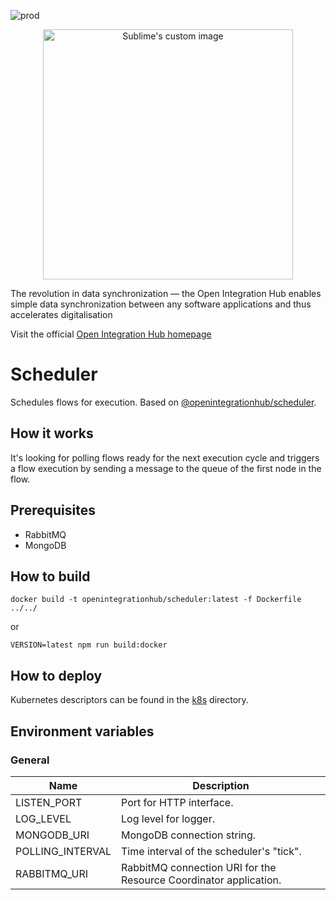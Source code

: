 ![prod](https://img.shields.io/badge/Status-Production-brightgreen.svg)

<p align="center">
  <img src="https://github.com/openintegrationhub/openintegrationhub/blob/master/Assets/medium-oih-einzeilig-zentriert.jpg" alt="Sublime's custom image" width="400"/>
</p>

The revolution in data synchronization — the Open Integration Hub enables simple data synchronization between any software applications and thus accelerates digitalisation

Visit the official [Open Integration Hub homepage](https://www.openintegrationhub.org/)

# Scheduler

Schedules flows for execution. Based on [@openintegrationhub/scheduler](../../lib/scheduler).

## How it works

It's looking for polling flows ready for the next execution cycle and triggers a flow execution by sending a message to the queue of the first node in the flow.

## Prerequisites

- RabbitMQ
- MongoDB

## How to build

```docker
docker build -t openintegrationhub/scheduler:latest -f Dockerfile ../../
```

or

```npm
VERSION=latest npm run build:docker
```

## How to deploy

Kubernetes descriptors can be found in the [k8s](./k8s) directory.

## Environment variables

### General

| Name             | Description                                                       |
| ---------------- | ----------------------------------------------------------------- |
| LISTEN_PORT      | Port for HTTP interface.                                          |
| LOG_LEVEL        | Log level for logger.                                             |
| MONGODB_URI      | MongoDB connection string.                                        |
| POLLING_INTERVAL | Time interval of the scheduler's "tick".                          |
| RABBITMQ_URI     | RabbitMQ connection URI for the Resource Coordinator application. |
